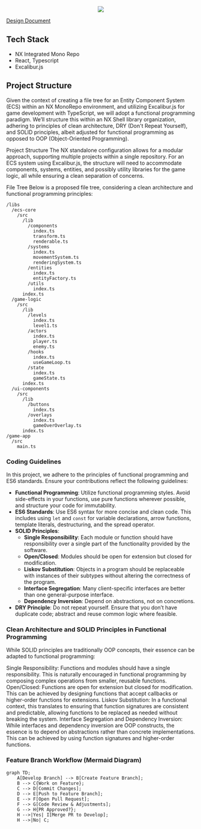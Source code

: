 


<div align="center">
	<img src="https://camo.githubusercontent.com/0c08043e4dc11c12f036cbec77e502de5f352b225028b1f45923bf3e5ab40853/68747470733a2f2f692e6962622e636f2f6d3433623779592f37626235363438662d316334372d343161332d613037622d3566396637326538663439372e6a7067"/>
</div>

[Design Document](https://antkeep.gitbook.io/game-design-doc)


## Tech Stack
- NX Integrated Mono Repo
- React, Typescript
- Excalibur.js


## Project Structure 
Given the context of creating a file tree for an Entity Component System (ECS) within an NX MonoRepo environment, and utilizing Excalibur.js for game development with TypeScript, we will adopt a functional programming paradigm. We’ll structure this within an NX Shell library organization, adhering to principles of clean architecture, DRY (Don't Repeat Yourself), and SOLID principles, albeit adjusted for functional programming as opposed to OOP (Object-Oriented Programming).

Project Structure
The NX standalone configuration allows for a modular approach, supporting multiple projects within a single repository. For an ECS system using Excalibur.js, the structure will need to accommodate components, systems, entities, and possibly utility libraries for the game logic, all while ensuring a clean separation of concerns.

File Tree
Below is a proposed file tree, considering a clean architecture and functional programming principles:


```
/libs
  /ecs-core
    /src
      /lib
        /components
          index.ts
          transform.ts
          renderable.ts
        /systems
          index.ts
          movementSystem.ts
          renderingSystem.ts
        /entities
          index.ts
          entityFactory.ts
        /utils
          index.ts
      index.ts
  /game-logic
    /src
      /lib
        /levels
          index.ts
          level1.ts
        /actors
          index.ts
          player.ts
          enemy.ts
        /hooks
          index.ts
          useGameLoop.ts
        /state
          index.ts
          gameState.ts
      index.ts
  /ui-components
    /src
      /lib
        /buttons
          index.ts
        /overlays
          index.ts
          gameOverOverlay.ts
      index.ts
/game-app
  /src
    main.ts
```


### Coding Guidelines

In this project, we adhere to the principles of functional programming and ES6 standards. Ensure your contributions reflect the following guidelines:

- **Functional Programming**: Utilize functional programming styles. Avoid side-effects in your functions, use pure functions wherever possible, and structure your code for immutability.
- **ES6 Standards**: Use ES6 syntax for more concise and clean code. This includes using `let` and `const` for variable declarations, arrow functions, template literals, destructuring, and the spread operator.
- **SOLID Principles**:
  - **Single Responsibility**: Each module or function should have responsibility over a single part of the functionality provided by the software.
  - **Open/Closed**: Modules should be open for extension but closed for modification.
  - **Liskov Substitution**: Objects in a program should be replaceable with instances of their subtypes without altering the correctness of the program.
  - **Interface Segregation**: Many client-specific interfaces are better than one general-purpose interface.
  - **Dependency Inversion**: Depend on abstractions, not on concretions.
- **DRY Principle**: Do not repeat yourself. Ensure that you don’t have duplicate code; abstract and reuse common logic where feasible.


### Clean Architecture and SOLID Principles in Functional Programming
While SOLID principles are traditionally OOP concepts, their essence can be adapted to functional programming:

Single Responsibility: Functions and modules should have a single responsibility. This is naturally encouraged in functional programming by composing complex operations from smaller, reusable functions.
Open/Closed: Functions are open for extension but closed for modification. This can be achieved by designing functions that accept callbacks or higher-order functions for extensions.
Liskov Substitution: In a functional context, this translates to ensuring that function signatures are consistent and predictable, allowing functions to be replaced as needed without breaking the system.
Interface Segregation and Dependency Inversion: While interfaces and dependency inversion are OOP constructs, the essence is to depend on abstractions rather than concrete implementations. This can be achieved by using function signatures and higher-order functions.

### Feature Branch Workflow (Mermaid Diagram)

```mermaid
graph TD;
    A[Develop Branch] --> B[Create Feature Branch];
    B --> C{Work on Feature};
    C --> D[Commit Changes];
    D --> E[Push to Feature Branch];
    E --> F[Open Pull Request];
    F --> G[Code Review & Adjustments];
    G --> H{PR Approved?};
    H -->|Yes| I[Merge PR to Develop];
    H -->|No| C;
